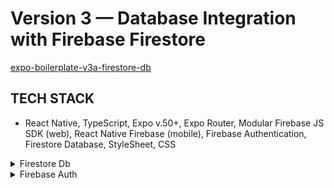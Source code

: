 <!-- ./README.md -->

# Version 3 — Database Integration with Firebase Firestore

[expo-boilerplate-v3a-firestore-db](https://github.com/panosjapan7/expo-boilerplate-v3a-firestore-db)

## TECH STACK

- React Native, TypeScript, Expo v.50+, Expo Router, Modular Firebase JS SDK (web), React Native Firebase (mobile), Firebase Authentication, Firestore Database, StyleSheet, CSS

<details>
<summary>Firestore Db</summary>

- [x] Setup Firestore Db and Integrate with Project
- [x] Roles, Single & Multi-Tenant User Schema
- [x] Save Authenticated User to Firestore Db
- [x] Get Authenticated User's Firestore User Data
- [x] Delete Authenticated User's Firestore User Data
- [x] Update Authenticated User's Firestore User Data
- [x] Update Authenticated User's Firebase Auth Password
- [x] Query Firestore User Documents
- [x] Firestore Sub-Collections ('users' collection has 'messages' sub-collection)
- [x] Offline Persistence: Get Firestore Data While Offline

</details>

<details>
<summary>Firebase Auth</summary>

- [x] Create Mobile Development Builds to use React Native Firebase
- [x] Register
- [x] Login
- [x] Logout
- [x] Protected Screens
- [x] Forgot/Reset Password
- [x] Email Verification
- [x] Delete Account
- [x] Google Sign-in
- [x] Magic Email (Passwordless sign-in) -- web app only
- [ ] Apple Sign-in
- [ ] Facebook Sign-in

</details>
